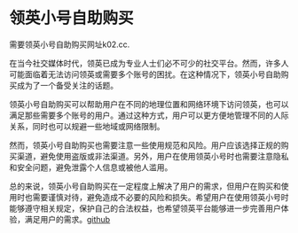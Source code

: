 # 领英小号自助购买

需要领英小号自助购买网址k02.cc.

在当今社交媒体时代，领英已成为专业人士们必不可少的社交平台。然而，许多人可能面临着无法访问领英或需要多个账号的困扰。在这种情况下，领英小号自助购买成为了一个备受关注的话题。

领英小号自助购买可以帮助用户在不同的地理位置和网络环境下访问领英，也可以满足那些需要多个账号的用户。通过这种方式，用户可以更方便地管理不同的人际关系，同时也可以规避一些地域或网络限制。

然而，领英小号自助购买也需要注意一些使用规范和风险。用户应该选择正规的购买渠道，避免使用盗版或非法渠道。另外，用户在使用领英小号时也需要注意隐私和安全问题，避免泄露个人信息或被他人滥用。

总的来说，领英小号自助购买在一定程度上解决了用户的需求，但用户在购买和使用时也需要谨慎对待，避免造成不必要的风险和损失。希望用户在使用领英小号时能够遵守相关规定，保护自己的合法权益，也希望领英平台能够进一步完善用户体验，满足用户的需求。[github](https://github.com)